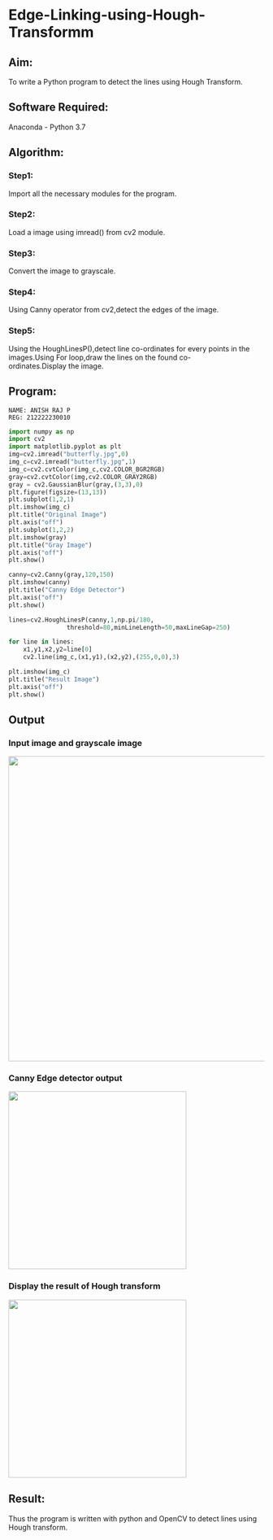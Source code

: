 # Edge-Linking-using-Hough-Transformm
## Aim:
To write a Python program to detect the lines using Hough Transform.

## Software Required:
Anaconda - Python 3.7

## Algorithm:
### Step1:

Import all the necessary modules for the program.
### Step2:

Load a image using imread() from cv2 module.
### Step3:

Convert the image to grayscale.
### Step4:

Using Canny operator from cv2,detect the edges of the image.
### Step5:

Using the HoughLinesP(),detect line co-ordinates for every points in the images.Using For loop,draw the lines on the found co-ordinates.Display the image.
## Program:
```
NAME: ANISH RAJ P
REG: 212222230010
```
```PYTHON
import numpy as np
import cv2
import matplotlib.pyplot as plt
img=cv2.imread("butterfly.jpg",0)
img_c=cv2.imread("butterfly.jpg",1)
img_c=cv2.cvtColor(img_c,cv2.COLOR_BGR2RGB)
gray=cv2.cvtColor(img,cv2.COLOR_GRAY2RGB)
gray = cv2.GaussianBlur(gray,(3,3),0)
plt.figure(figsize=(13,13))
plt.subplot(1,2,1)
plt.imshow(img_c)
plt.title("Original Image")
plt.axis("off")
plt.subplot(1,2,2)
plt.imshow(gray)
plt.title("Gray Image")
plt.axis("off")
plt.show()

canny=cv2.Canny(gray,120,150)
plt.imshow(canny)
plt.title("Canny Edge Detector")
plt.axis("off")
plt.show()

lines=cv2.HoughLinesP(canny,1,np.pi/180,
                threshold=80,minLineLength=50,maxLineGap=250)

for line in lines:
    x1,y1,x2,y2=line[0]
    cv2.line(img_c,(x1,y1),(x2,y2),(255,0,0),3)

plt.imshow(img_c)
plt.title("Result Image")
plt.axis("off")
plt.show()
```
## Output
### Input image and grayscale image
<img src = "https://github.com/Adhithyaram29D/Edge-Linking-using-Hough-Transformm/assets/119393540/58f5c317-13c2-4654-817c-c1d435a88968" width= "600">

### Canny Edge detector output
<img src = "https://github.com/Adhithyaram29D/Edge-Linking-using-Hough-Transformm/assets/119393540/53d78387-0929-42f5-93fc-4324154b9126" width="350">

### Display the result of Hough transform
<img src ="https://github.com/Adhithyaram29D/Edge-Linking-using-Hough-Transformm/assets/119393540/1ee0de47-b785-416d-8607-f13bd871e448" width="350">

## Result:
Thus the program is written with python and OpenCV to detect lines using Hough transform.
